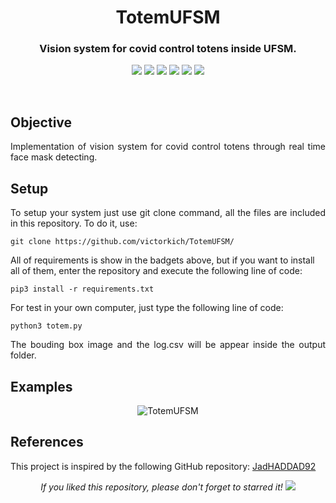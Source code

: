 <h1 align="center">TotemUFSM</h1>
<h3 align="center">Vision system for covid control totens inside UFSM.</h3>

<p align="center"> 
  <img src="https://img.shields.io/badge/PyTorch-v1.6.0-blue"/>
  <img src="https://img.shields.io/badge/PyTorch_Lightning-v1.0.6-blue"/>
  <img src="https://img.shields.io/badge/OpenCV-v4.4.0.42-blue"/>
  <img src="https://img.shields.io/badge/Torchvision-v0.8.1-blue"/>
  <img src="https://img.shields.io/badge/Pandas-v1.1.4-blue"/>
  <img src="https://img.shields.io/badge/Numpy-v1.19.2-blue"/>
</p>
<br/>

## Objective
<p align="justify"> 
  <a>Implementation of vision system for covid control totens through real time face mask detecting.</a>  
</p>
  

## Setup

<p align="justify"> 
 <a>To setup your system just use git clone command, all the files are included in this repository. To do it, use:</a>
</p>

```shell
git clone https://github.com/victorkich/TotemUFSM/
```

<a>All of requirements is show in the badgets above, but if you want to install all of them, enter the repository and execute the following line of code:</a>
</p>

```shell
pip3 install -r requirements.txt
```

<p align="justify"> 
 <a>For test in your own computer, just type the following line of code:</a>
</p>

```shell
python3 totem.py
```

<p align="justify"> 
 <a>The bouding box image and the log.csv will be appear inside the output folder.</a>
</p>

## Examples

<p align="center"> 
  <img src="media/example.gif" alt="TotemUFSM"/>
</p>  

## References
<p align="justify"> 
  This project is inspired by the following GitHub repository:
  <a href="https://github.com/JadHADDAD92/covid-mask-detector">JadHADDAD92</a>
</p>

<p align="center"> 
  <i>If you liked this repository, please don't forget to starred it!</i>
  <img src="https://img.shields.io/github/stars/victorkich/TotemUFSM?style=social"/>
</p>
